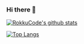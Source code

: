 ### Hi there 👋

<!--
**RokkuCode/RokkuCode** is a ✨ _special_ ✨ repository because its `README.md` (this file) appears on your GitHub profile.

Here are some ideas to get you started:

- 🔭 I’m currently working on ...
- 🌱 I’m currently learning ...
- 👯 I’m looking to collaborate on ...
- 🤔 I’m looking for help with ...
- 💬 Ask me about ...
- 📫 How to reach me: ...
- 😄 Pronouns: ...
- ⚡ Fun fact: ...
-->

[![RokkuCode's github stats](https://github-readme-stats-rokkucode.vercel.app/api?username=RokkuCode&show_icons=true&theme=radical)](https://github.com/anuraghazra/github-readme-stats)

[![Top Langs](https://github-readme-stats-rokkucode.vercel.app/api/top-langs/?username=RokkuCode&layout=compact&show_icons=true&theme=radical)](https://github.com/anuraghazra/github-readme-stats)
